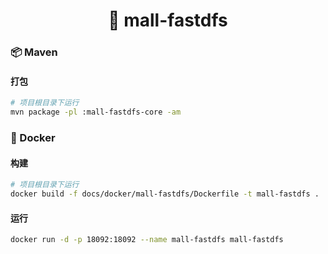 <h1 align="center">🏪 mall-fastdfs</h1>

### 📦 Maven

#### 打包

```bash
# 项目根目录下运行
mvn package -pl :mall-fastdfs-core -am
```

### 🐳 Docker

#### 构建

```bash
# 项目根目录下运行
docker build -f docs/docker/mall-fastdfs/Dockerfile -t mall-fastdfs .
```

#### 运行

```bash
docker run -d -p 18092:18092 --name mall-fastdfs mall-fastdfs
```
